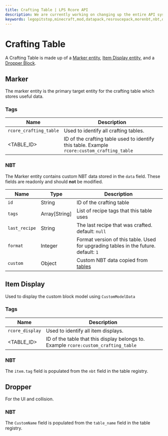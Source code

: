 ```yaml
---
title: Crafting Table | LPS Rcore API
description: We are currently working on changing up the entire API system. Hopefully, it will be released soon! For now you can see the up-coming changes to the API.
keywords: legopitstop,minecraft,mod,datapack,resroucepack,morenbt,nbt,data
---
```


# Crafting Table

A Crafting Table is made up of a [Marker entity](https://minecraft.fandom.com/wiki/Marker), [Item Display entity](https://minecraft.fandom.com/wiki/Item_Display), and a [Dropper Block](https://minecraft.fandom.com/wiki/Dropper).

## Marker

The marker entity is the primary target entity for the crafting table which stores useful data.

### Tags

| Name                   | Description                                                                                 |
| ---------------------- | ------------------------------------------------------------------------------------------- |
| `rcore_crafting_table` | Used to identify all crafting tables.                                                       |
| <TABLE_ID>             | ID of the crafting table used to identify this table. Example `rcore:custom_crafting_table` |

### NBT

The Marker entity contains custom NBT data stored in the `data` field. These fields are readonly and should **not** be modified.

| Name          | Type          | Description                                                                         |
| ------------- | ------------- | ----------------------------------------------------------------------------------- |
| `id`          | String        | ID of the crafting table                                                            |
| `tags`        | Array[String] | List of recipe tags that this table uses                                            |
| `last_recipe` | String        | The last recipe that was crafted. default: `null`                                   |
| `format`      | Integer       | Format version of this table. Used for upgrading tables in the future. default: `1` |
| `custom`      | Object        | Custom NBT data copied from [tables](./tables.md)                             |

## Item Display

Used to display the custom block model using `CustomModelData`

### Tags

| Name            | Description                                                                         |
| --------------- | ----------------------------------------------------------------------------------- |
| `rcore_display` | Used to identify all item displays.                                                 |
| <TABLE_ID>      | ID of the table that this display belongs to. Example `rcore:custom_crafting_table` |

### NBT

The `item.tag` field is populated from the `nbt` field in the table registry.

## Dropper

For the UI and collision.

### NBT

The `CustomName` field is populated from the `table_name` field in the table registry.
